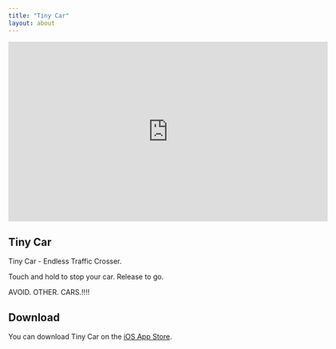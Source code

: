 ```yaml
---
title: "Tiny Car"
layout: about
---
```

<!-- 16:9 aspect ratio -->
<div class="embed-responsive embed-responsive-16by9">
  <iframe width="640" height="360" src="https://www.youtube.com/embed/Yoc56S74eAA" frameborder="0"></iframe>
</div>

<h2>Tiny Car</h2>

Tiny Car - Endless Traffic Crosser.

Touch and hold to stop your car. Release to go.

AVOID. OTHER. CARS.!!!!

<h2>Download</h2>
You can download Tiny Car on the <a href="https://itunes.apple.com/gb/app/tiny-car-endless-traffic-crosser/id955324725?mt=8" title="">iOS App Store</a>.


